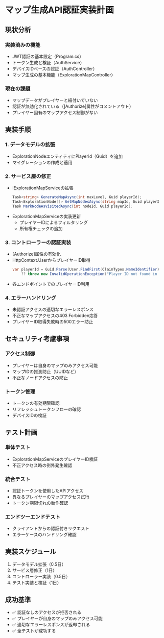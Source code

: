 # マップ生成API認証実装計画

## 現状分析

### 実装済みの機能
- JWT認証の基本設定（Program.cs）
- トークン生成と検証（AuthService）
- デバイスIDベースの認証（AuthController）
- マップ生成の基本機能（ExplorationMapController）

### 現在の課題
- マップデータがプレイヤーと紐付いていない
- 認証が無効化されている（[Authorize]属性がコメントアウト）
- プレイヤー固有のマップアクセス制御がない

## 実装手順

### 1. データモデルの拡張
- ExplorationNodeエンティティにPlayerId（Guid）を追加
- マイグレーションの作成と適用

### 2. サービス層の修正
- IExplorationMapServiceの拡張
  ```csharp
  Task<string> GenerateMapAsync(int maxLevel, Guid playerId);
  Task<ExplorationNode[]> GetMapNodesAsync(string mapId, Guid playerId);
  Task MarkNodeAsVisitedAsync(int nodeId, Guid playerId);
  ```
- ExplorationMapServiceの実装更新
  - プレイヤーIDによるフィルタリング
  - 所有権チェックの追加

### 3. コントローラーの認証実装
- [Authorize]属性の有効化
- HttpContext.UserからプレイヤーID取得
  ```csharp
  var playerId = Guid.Parse(User.FindFirst(ClaimTypes.NameIdentifier)?.Value 
      ?? throw new InvalidOperationException("Player ID not found in token"));
  ```
- 各エンドポイントでのプレイヤーID利用

### 4. エラーハンドリング
- 未認証アクセスの適切なエラーレスポンス
- 不正なマップアクセスの403 Forbidden応答
- プレイヤーID取得失敗時の500エラー防止

## セキュリティ考慮事項

### アクセス制御
- プレイヤーは自身のマップのみアクセス可能
- マップIDの推測防止（UUIDなど）
- 不正なノードアクセスの防止

### トークン管理
- トークンの有効期限確認
- リフレッシュトークンフローの確認
- デバイスIDの検証

## テスト計画

### 単体テスト
- ExplorationMapServiceのプレイヤーID検証
- 不正アクセス時の例外発生確認

### 統合テスト
- 認証トークンを使用したAPIアクセス
- 異なるプレイヤーのマップアクセス試行
- トークン期限切れの動作確認

### エンドツーエンドテスト
- クライアントからの認証付きリクエスト
- エラーケースのハンドリング確認

## 実装スケジュール

1. データモデル拡張（0.5日）
2. サービス層修正（1日）
3. コントローラー実装（0.5日）
4. テスト実装と検証（1日）

## 成功基準

- ✅ 認証なしのアクセスが拒否される
- ✅ プレイヤーが自身のマップのみアクセス可能
- ✅ 適切なエラーレスポンスが返却される
- ✅ 全テストが成功する